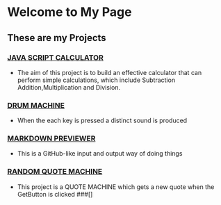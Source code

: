 # Welcome to My Page
## These are my Projects
### [JAVA SCRIPT CALCULATOR](https://codepen.io/ogunyinkamichael/full/NWdWrzq)
* The aim of this project is to build an effective calculator that can perform simple calculations,
which include Subtraction Addition,Multiplication and Division.
### [DRUM MACHINE](https://codepen.io/ogunyinkamichael/full/abpXJgO)
* When the each key is pressed a distinct sound is produced
### [MARKDOWN PREVIEWER](https://codepen.io/ogunyinkamichael/full/ExZrWBa)
* This is a GitHub-like input and output way of doing things
### [RANDOM QUOTE MACHINE](https://codepen.io/ogunyinkamichael/full/vYyPWze)
* This project is a QUOTE MACHINE which gets a new quote when the GetButton is clicked
###[]

<!--
**micool4u/micool4u** is a ✨ _special_ ✨ repository because its `README.md` (this file) appears on your GitHub profile.

Here are some ideas to get you started:

- 🔭 I’m currently working on ...
- 🌱 I’m currently learning ...
- 👯 I’m looking to collaborate on ...
- 🤔 I’m looking for help with ...
- 💬 Ask me about ...
- 📫 How to reach me: ...
- 😄 Pronouns: ...
- ⚡ Fun fact: ...
-->
